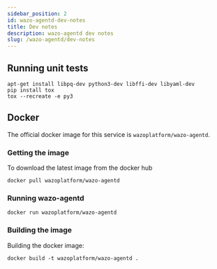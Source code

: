 ```yaml
---
sidebar_position: 2
id: wazo-agentd-dev-notes
title: Dev notes
description: wazo-agentd dev notes
slug: /wazo-agentd/dev-notes
---
```


## Running unit tests

```
apt-get install libpq-dev python3-dev libffi-dev libyaml-dev
pip install tox
tox --recreate -e py3
```

## Docker

The official docker image for this service is `wazoplatform/wazo-agentd`.

### Getting the image

To download the latest image from the docker hub

```shell
docker pull wazoplatform/wazo-agentd
```

### Running wazo-agentd

```shell
docker run wazoplatform/wazo-agentd
```

### Building the image

Building the docker image:

```shell
docker build -t wazoplatform/wazo-agentd .
```
